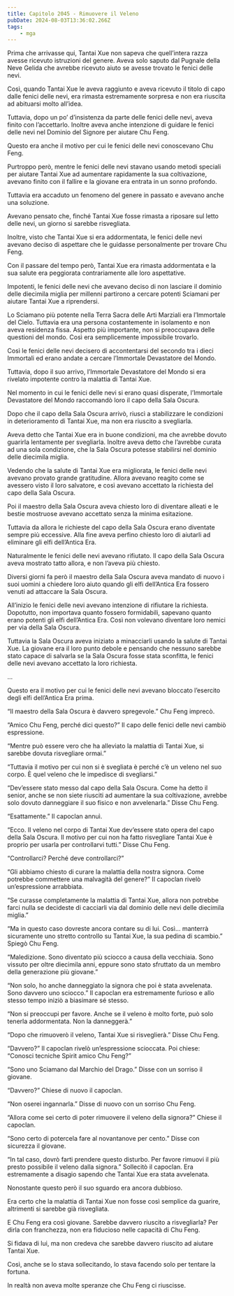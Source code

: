 ```yaml
---
title: Capitolo 2045 - Rimuovere il Veleno
pubDate: 2024-08-03T13:36:02.266Z
tags:
    - mga
---
```



Prima che arrivasse qui, Tantai Xue non sapeva che quell’intera razza avesse ricevuto istruzioni del genere. Aveva solo saputo dal Pugnale della Neve Gelida che avrebbe ricevuto aiuto se avesse trovato le fenici delle nevi.

Così, quando Tantai Xue le aveva raggiunto e aveva ricevuto il titolo di capo dalle fenici delle nevi, era rimasta estremamente sorpresa e non era riuscita ad abituarsi molto all’idea.

Tuttavia, dopo un po’ d’insistenza da parte delle fenici delle nevi, aveva finito con l’accettarlo. Inoltre aveva anche intenzione di guidare le fenici delle nevi nel Dominio del Signore per aiutare Chu Feng.

Questo era anche il motivo per cui le fenici delle nevi conoscevano Chu Feng.

Purtroppo però, mentre le fenici delle nevi stavano usando metodi speciali per aiutare Tantai Xue ad aumentare rapidamente la sua coltivazione, avevano finito con il fallire e la giovane era entrata in un sonno profondo.

Tuttavia era accaduto un fenomeno del genere in passato e avevano anche una soluzione.

Avevano pensato che, finché Tantai Xue fosse rimasta a riposare sul letto delle nevi, un giorno si sarebbe risvegliata.

Inoltre, visto che Tantai Xue si era addormentata, le fenici delle nevi avevano deciso di aspettare che le guidasse personalmente per trovare Chu Feng.

Con il passare del tempo però, Tantai Xue era rimasta addormentata e la sua salute era peggiorata contrariamente alle loro aspettative.

Impotenti, le fenici delle nevi che avevano deciso di non lasciare il dominio delle diecimila miglia per millenni partirono a cercare potenti Sciamani per aiutare Tantai Xue a riprendersi.

Lo Sciamano più potente nella Terra Sacra delle Arti Marziali era l’Immortale del Cielo. Tuttavia era una persona costantemente in isolamento e non aveva residenza fissa. Aspetto più importante, non si preoccupava delle questioni del mondo. Così era semplicemente impossibile trovarlo.

Così le fenici delle nevi decisero di accontentarsi del secondo tra i dieci Immortali ed erano andate a cercare l’Immortale Devastatore del Mondo.

Tuttavia, dopo il suo arrivo, l’Immortale Devastatore del Mondo si era rivelato impotente contro la malattia di Tantai Xue.

Nel momento in cui le fenici delle nevi si erano quasi disperate, l’Immortale Devastatore del Mondo raccomandò loro il capo della Sala Oscura.

Dopo che il capo della Sala Oscura arrivò, riuscì a stabilizzare le condizioni in deterioramento di Tantai Xue, ma non era riuscito a svegliarla.

Aveva detto che Tantai Xue era in buone condizioni, ma che avrebbe dovuto guarirla lentamente per svegliarla. Inoltre aveva detto che l’avrebbe curata ad una sola condizione, che la Sala Oscura potesse stabilirsi nel dominio delle diecimila miglia.

Vedendo che la salute di Tantai Xue era migliorata, le fenici delle nevi avevano provato grande gratitudine. Allora avevano reagito come se avessero visto il loro salvatore, e così avevano accettato la richiesta del capo della Sala Oscura.

Poi il maestro della Sala Oscura aveva chiesto loro di diventare alleati e le bestie mostruose avevano accettato senza la minima esitazione.

Tuttavia da allora le richieste del capo della Sala Oscura erano diventate sempre più eccessive. Alla fine aveva perfino chiesto loro di aiutarli ad eliminare gli elfi dell’Antica Era.

Naturalmente le fenici delle nevi avevano rifiutato. Il capo della Sala Oscura aveva mostrato tatto allora, e non l’aveva più chiesto.

Diversi giorni fa però il maestro della Sala Oscura aveva mandato di nuovo i suoi uomini a chiedere loro aiuto quando gli elfi dell’Antica Era fossero venuti ad attaccare la Sala Oscura.

All’inizio le fenici delle nevi avevano intenzione di rifiutare la richiesta. Dopotutto, non importava quanto fossero formidabili, sapevano quanto erano potenti gli elfi dell’Antica Era. Così non volevano diventare loro nemici per via della Sala Oscura.

Tuttavia la Sala Oscura aveva iniziato a minacciarli usando la salute di Tantai Xue. La giovane era il loro punto debole e pensando che nessuno sarebbe stato capace di salvarla se la Sala Oscura fosse stata sconfitta, le fenici delle nevi avevano accettato la loro richiesta.

…

Questo era il motivo per cui le fenici delle nevi avevano bloccato l’esercito degli elfi dell’Antica Era prima.

“Il maestro della Sala Oscura è davvero spregevole.” Chu Feng imprecò.

“Amico Chu Feng, perché dici questo?” Il capo delle fenici delle nevi cambiò espressione.

“Mentre può essere vero che ha alleviato la malattia di Tantai Xue, si sarebbe dovuta risvegliare ormai.”

“Tuttavia il motivo per cui non si è svegliata è perché c’è un veleno nel suo corpo. È quel veleno che le impedisce di svegliarsi.”

“Dev’essere stato messo dal capo della Sala Oscura. Come ha detto il senior, anche se non siete riusciti ad aumentare la sua coltivazione, avrebbe solo dovuto danneggiare il suo fisico e non avvelenarla.” Disse Chu Feng.

“Esattamente.” Il capoclan annuì.

“Ecco. Il veleno nel corpo di Tantai Xue dev’essere stato opera del capo della Sala Oscura. Il motivo per cui non ha fatto risvegliare Tantai Xue è proprio per usarla per controllarvi tutti.” Disse Chu Feng.

“Controllarci? Perché deve controllarci?”

“Gli abbiamo chiesto di curare la malattia della nostra signora. Come potrebbe commettere una malvagità del genere?” Il capoclan rivelò un’espressione arrabbiata.

“Se curasse completamente la malattia di Tantai Xue, allora non potrebbe farci nulla se decideste di cacciarli via dal dominio delle nevi delle diecimila miglia.”

“Ma in questo caso dovreste ancora contare su di lui. Così… manterrà sicuramente uno stretto controllo su Tantai Xue, la sua pedina di scambio.” Spiegò Chu Feng.

“Maledizione. Sono diventato più sciocco a causa della vecchiaia. Sono vissuto per oltre diecimila anni, eppure sono stato sfruttato da un membro della generazione più giovane.”

“Non solo, ho anche danneggiato la signora che poi è stata avvelenata. Sono davvero uno sciocco.” Il capoclan era estremamente furioso e allo stesso tempo iniziò a biasimare sé stesso.

“Non si preoccupi per favore. Anche se il veleno è molto forte, può solo tenerla addormentata. Non la danneggerà.”

“Dopo che rimuoverò il veleno, Tantai Xue si risveglierà.” Disse Chu Feng.

“Davvero?” Il capoclan rivelò un’espressione scioccata. Poi chiese: “Conosci tecniche Spirit amico Chu Feng?”

“Sono uno Sciamano dal Marchio del Drago.” Disse con un sorriso il giovane.

“Davvero?” Chiese di nuovo il capoclan.

“Non oserei ingannarla.” Disse di nuovo con un sorriso Chu Feng.

“Allora come sei certo di poter rimuovere il veleno della signora?” Chiese il capoclan.

“Sono certo di potercela fare al novantanove per cento.” Disse con sicurezza il giovane.

“In tal caso, dovrò farti prendere questo disturbo. Per favore rimuovi il più presto possibile il veleno dalla signora.” Sollecitò il capoclan. Era estremamente a disagio sapendo che Tantai Xue era stata avvelenata.

Nonostante questo però il suo sguardo era ancora dubbioso.

Era certo che la malattia di Tantai Xue non fosse così semplice da guarire, altrimenti si sarebbe già risvegliata.

E Chu Feng era così giovane. Sarebbe davvero riuscito a risvegliarla? Per dirla con franchezza, non era fiducioso nelle capacità di Chu Feng.

Si fidava di lui, ma non credeva che sarebbe davvero riuscito ad aiutare Tantai Xue.

Così, anche se lo stava sollecitando, lo stava facendo solo per tentare la fortuna.

In realtà non aveva molte speranze che Chu Feng ci riuscisse.


